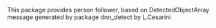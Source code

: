 
This package provides person follower,
based on DetectedObjectArray message generated by package dnn_detect
by L.Cesarini
